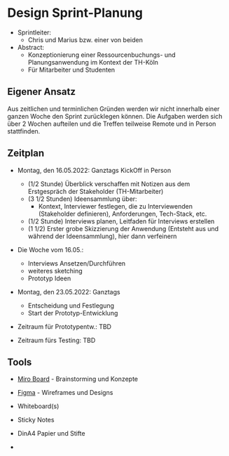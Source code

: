 # Design Sprint-Planung
- Sprintleiter:
  - Chris und Marius bzw. einer von beiden
- Abstract:
  - Konzeptionierung einer Ressourcenbuchungs- und Planungsanwendung im Kontext der TH-Köln
  - Für Mitarbeiter und Studenten

## Eigener Ansatz
Aus zeitlichen und terminlichen Gründen werden wir nicht innerhalb einer ganzen Woche den Sprint zurücklegen können. Die Aufgaben werden sich über 2 Wochen aufteilen und die Treffen teilweise Remote und in Person stattfinden.

## Zeitplan
- Montag, den 16.05.2022: Ganztags KickOff in Person
  - (1/2 Stunde) Überblick verschaffen mit Notizen aus dem Erstgespräch der Stakeholder (TH-Mitarbeiter)
  - (3 1/2 Stunden) Ideensammlung über:
    - Kontext, Interviewer festlegen, die zu Interviewenden (Stakeholder definieren), Anforderungen, Tech-Stack, etc.
  - (1/2 Stunde) Interviews planen, Leitfaden für Interviews erstellen
  - (1 1/2) Erster grobe Skizzierung der Anwendung (Entsteht aus und während der Ideensammlung), hier dann verfeinern

- Die Woche vom 16.05.:
    - Interviews Ansetzen/Durchführen
    - weiteres sketching
    - Prototyp Ideen

- Montag, den 23.05.2022: Ganztags
  - Entscheidung und Festlegung
  - Start der Prototyp-Entwicklung

- Zeitraum für Prototypentw.: TBD
- Zeitraum fürs Testing: TBD

## Tools
 - [Miro Board](https://miro.com/app/board/o9J_kgMy_lc=/) - Brainstorming und Konzepte

- [Figma](https://www.figma.com/file/053NZq1L2kvTOmeXZW9iS0/P1-Vision-und-Konzept-team-library?node-id=0%3A1) - Wireframes und Designs
- Whiteboard(s)
- Sticky Notes
- DinA4 Papier und Stifte
- 